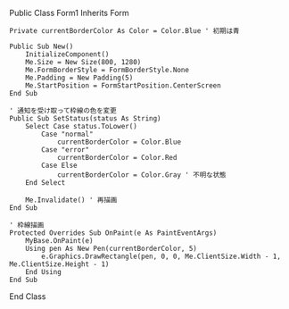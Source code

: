 Public Class Form1
    Inherits Form

    Private currentBorderColor As Color = Color.Blue ' 初期は青

    Public Sub New()
        InitializeComponent()
        Me.Size = New Size(800, 1280)
        Me.FormBorderStyle = FormBorderStyle.None
        Me.Padding = New Padding(5)
        Me.StartPosition = FormStartPosition.CenterScreen
    End Sub

    ' 通知を受け取って枠線の色を変更
    Public Sub SetStatus(status As String)
        Select Case status.ToLower()
            Case "normal"
                currentBorderColor = Color.Blue
            Case "error"
                currentBorderColor = Color.Red
            Case Else
                currentBorderColor = Color.Gray ' 不明な状態
        End Select

        Me.Invalidate() ' 再描画
    End Sub

    ' 枠線描画
    Protected Overrides Sub OnPaint(e As PaintEventArgs)
        MyBase.OnPaint(e)
        Using pen As New Pen(currentBorderColor, 5)
            e.Graphics.DrawRectangle(pen, 0, 0, Me.ClientSize.Width - 1, Me.ClientSize.Height - 1)
        End Using
    End Sub
End Class